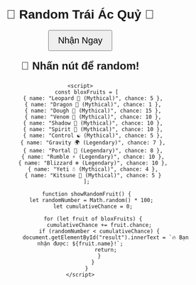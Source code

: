 <!DOCTYPE html>
<html lang="vi">
<head>
    <meta charset="UTF-8">
    <meta name="viewport" content="width=device-width, initial-scale=1.0">
    <title>Random Trái Ác Quỷ</title>
    <style>
        body { font-family: Arial, sans-serif; text-align: center; padding: 50px; }
        button { font-size: 20px; padding: 10px 20px; cursor: pointer; }
        p { font-size: 24px; font-weight: bold; margin-top: 20px; }
    </style>
</head>
<body>
    <h1>🎲 Random Trái Ác Quỷ 🎲</h1>
    <button onclick="showRandomFruit()">Nhận Ngay</button>
    <p id="result">🍏 Nhấn nút để random!</p>

    <script>
        const bloxFruits = [
            { name: "Leopard 🐆 (Mythical)", chance: 5 },
            { name: "Dragon 🐉 (Mythical)", chance: 1 },
            { name: "Dough 🍩 (Mythical)", chance: 15 },
            { name: "Venom 🐍 (Mythical)", chance: 10 },
            { name: "Shadow 👤 (Mythical)", chance: 10 },
            { name: "Spirit 👻 (Mythical)", chance: 10 },
            { name: "Control ☯️ (Mythical)", chance: 5 },
            { name: "Gravity 🌍 (Legendary)", chance: 7 },
            { name: "Portal 🚪 (Legendary)", chance: 8 },
            { name: "Rumble ⚡ (Legendary)", chance: 10 },
            { name: "Blizzard ❄️ (Legendary)", chance: 10 },
            { name: "Yeti ☃ (Mythical)", chance: 4 },
            { name: "Kitsune 🦊 (Mythical)", chance: 5 }
        ];

        function showRandomFruit() {
            let randomNumber = Math.random() * 100; 
            let cumulativeChance = 0;

            for (let fruit of bloxFruits) {
                cumulativeChance += fruit.chance;
                if (randomNumber < cumulativeChance) {
                    document.getElementById("result").innerText = `🔥 Bạn nhận được: ${fruit.name}!`;
                    return;
                }
            }
        }
    </script>
</body>
</html>
